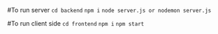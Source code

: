 #To run server
`cd backend` 
`npm i`
`node server.js or nodemon server.js`

#To run client side
`cd frontend`
`npm i`
`npm start`